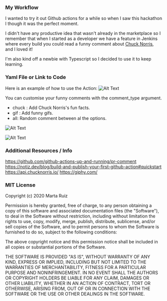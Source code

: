 ### My Workflow

I wanted to try it out Github actions for a while so when I saw this hackathon I though it was the perfect moment. 

I didn't have any productive idea that wasn't already in the marketplace so I remember that when I started as a developer we have a feature in Jenkins where every build you could read a funny comment about [Chuck Norris](https://es.wikipedia.org/wiki/Chuck_Norris), and I loved it!

I'm also kind off a newbie with Typescript so I decided to use it to keep learning. 


### Yaml File or Link to Code

Here is an example of how to use the Action:
![Alt Text](https://dev-to-uploads.s3.amazonaws.com/i/c20ogql0sla3jz9rc27k.png)

You can customise your funny comments with the comment_type argument.

* chuck : Add Chuck Norris's fun facts.
* gif : Add funny gifs.
* all: Random comment between al the options.

![Alt Text](https://dev-to-uploads.s3.amazonaws.com/i/vtnugs04ti1wfgu8vbtv.png)

![Alt Text](https://dev-to-uploads.s3.amazonaws.com/i/mdq98r1l6gpadtnpl051.png)


### Additional Resources / Info

https://github.com/github-actions-up-and-running/pr-comment
https://notiz.dev/blog/build-and-publish-your-first-github-action#quickstart
https://api.chucknorris.io/
https://giphy.com/

### MIT License

Copyright (c) 2020 Marta Ruiz

Permission is hereby granted, free of charge, to any person obtaining a copy
of this software and associated documentation files (the "Software"), to deal
in the Software without restriction, including without limitation the rights
to use, copy, modify, merge, publish, distribute, sublicense, and/or sell
copies of the Software, and to permit persons to whom the Software is
furnished to do so, subject to the following conditions:

The above copyright notice and this permission notice shall be included in all
copies or substantial portions of the Software.

THE SOFTWARE IS PROVIDED "AS IS", WITHOUT WARRANTY OF ANY KIND, EXPRESS OR
IMPLIED, INCLUDING BUT NOT LIMITED TO THE WARRANTIES OF MERCHANTABILITY,
FITNESS FOR A PARTICULAR PURPOSE AND NONINFRINGEMENT. IN NO EVENT SHALL THE
AUTHORS OR COPYRIGHT HOLDERS BE LIABLE FOR ANY CLAIM, DAMAGES OR OTHER
LIABILITY, WHETHER IN AN ACTION OF CONTRACT, TORT OR OTHERWISE, ARISING FROM,
OUT OF OR IN CONNECTION WITH THE SOFTWARE OR THE USE OR OTHER DEALINGS IN THE
SOFTWARE.
